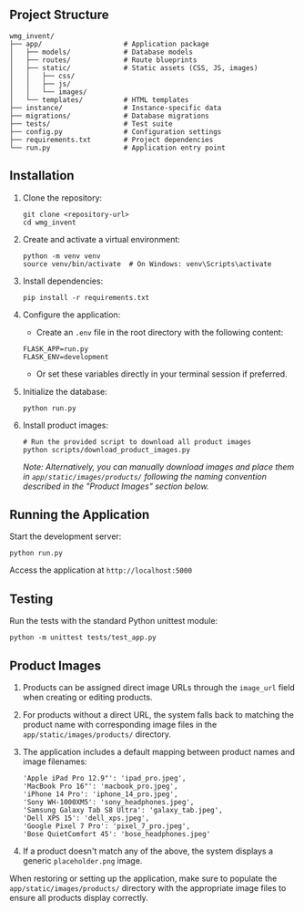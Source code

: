 ## Project Structure

```
wmg_invent/
├── app/                    # Application package
│   ├── models/             # Database models
│   ├── routes/             # Route blueprints
│   ├── static/             # Static assets (CSS, JS, images)
│   │   ├── css/
│   │   ├── js/
│   │   └── images/
│   └── templates/          # HTML templates
├── instance/               # Instance-specific data
├── migrations/             # Database migrations
├── tests/                  # Test suite
├── config.py               # Configuration settings
├── requirements.txt        # Project dependencies
└── run.py                  # Application entry point
```

## Installation

1. Clone the repository:
   ```
   git clone <repository-url>
   cd wmg_invent
   ```

2. Create and activate a virtual environment:
   ```
   python -m venv venv
   source venv/bin/activate  # On Windows: venv\Scripts\activate
   ```

3. Install dependencies:
   ```
   pip install -r requirements.txt
   ```

4. Configure the application:
   - Create an `.env` file in the root directory with the following content:
   ```
   FLASK_APP=run.py
   FLASK_ENV=development
   ```
   - Or set these variables directly in your terminal session if preferred.

5. Initialize the database:
   ```
   python run.py
   ```

6. Install product images:
   ```
   # Run the provided script to download all product images
   python scripts/download_product_images.py
   ```

   *Note: Alternatively, you can manually download images and place them in `app/static/images/products/` 
   following the naming convention described in the "Product Images" section below.*

## Running the Application

Start the development server:
```
python run.py
```

Access the application at `http://localhost:5000`

## Testing

Run the tests with the standard Python unittest module:
```
python -m unittest tests/test_app.py
```

## Product Images

1. Products can be assigned direct image URLs through the `image_url` field when creating or editing products.

2. For products without a direct URL, the system falls back to matching the product name with corresponding image files in the `app/static/images/products/` directory.

3. The application includes a default mapping between product names and image filenames:
   ```
   'Apple iPad Pro 12.9"': 'ipad_pro.jpeg',
   'MacBook Pro 16"': 'macbook_pro.jpeg',
   'iPhone 14 Pro': 'iphone_14_pro.jpeg',
   'Sony WH-1000XM5': 'sony_headphones.jpeg',
   'Samsung Galaxy Tab S8 Ultra': 'galaxy_tab.jpeg',
   'Dell XPS 15': 'dell_xps.jpeg',
   'Google Pixel 7 Pro': 'pixel_7_pro.jpeg',
   'Bose QuietComfort 45': 'bose_headphones.jpeg'
   ```

4. If a product doesn't match any of the above, the system displays a generic `placeholder.png` image.

When restoring or setting up the application, make sure to populate the `app/static/images/products/` directory with the appropriate image files to ensure all products display correctly.